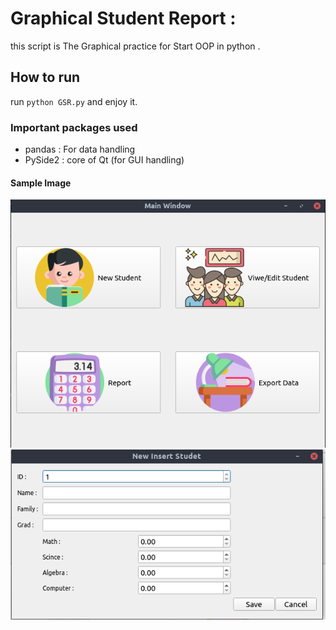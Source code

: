 # Graphical Student Report :
this script is The Graphical practice for Start OOP in python .


## How to run
run `python GSR.py` and enjoy it.

### Important packages used 
* pandas : For data handling
* PySide2 : core of Qt (for GUI handling)
#### Sample Image
![1](/Practices/4/Image/1.png)
![2](/Practices/4/Image/2.png)
